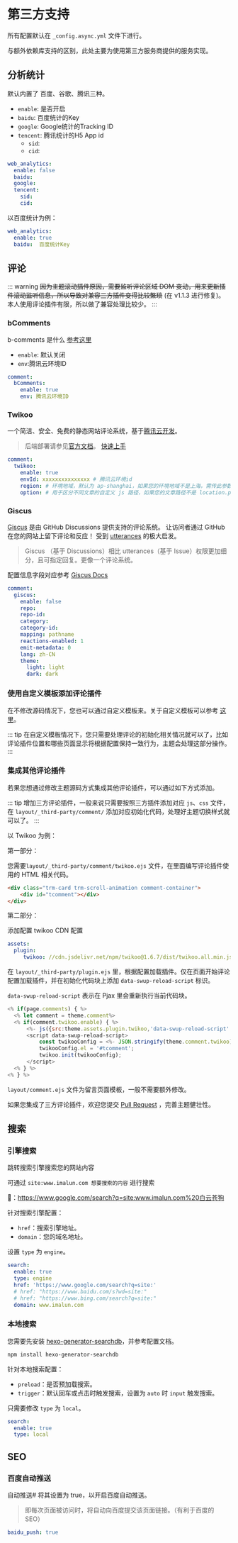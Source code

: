 # 第三方支持

所有配置默认在 `_config.async.yml` 文件下进行。

与额外依赖库支持的区别，此处主要为使用第三方服务商提供的服务实现。

## 分析统计
默认内置了 百度、谷歌、腾讯三种。

- `enable`: 是否开启
- `baidu`: 百度统计的Key
- `google`: Google统计的Tracking ID
- `tencent`: 腾讯统计的H5 App id
    - `sid`:
    - `cid`:

``` yaml
web_analytics:  
  enable: false
  baidu:   
  google:  
  tencent: 
    sid:
    cid:
```
以百度统计为例：
``` yaml
web_analytics:  
  enable: true
  baidu:  百度统计Key
```

## 评论
::: warning
~~因为主题滚动插件原因，需要监听评论区域 DOM 变动，用来更新插件滚动监听信息，所以导致对兼容三方插件变得比较繁琐~~ (在 v1.1.3 进行修复)。本人使用评论插件有限，所以做了兼容处理比较少。
:::
### bComments
b-comments 是什么 [参考这里](https://github.com/MaLuns/bcommentjs)

- `enable`: 默认关闭
- `env`:腾讯云环境ID 

```yaml
comment:
  bComments:
    enable: true
    env: 腾讯云环境ID
```

### Twikoo

一个简洁、安全、免费的静态网站评论系统，基于[腾讯云开发](https://curl.qcloud.com/KnnJtUom)。

> 后端部署请参见[官方文档](https://twikoo.js.org/)。
> [快速上手](https://twikoo.js.org/quick-start.html)

```yaml
comment:
  twikoo:
    enable: true
    envId: xxxxxxxxxxxxxxx # 腾讯云环境id
    region: # 环境地域，默认为 ap-shanghai，如果您的环境地域不是上海，需传此参数
    option: # 用于区分不同文章的自定义 js 路径，如果您的文章路径不是 location.pathname，需传此参数
```


### Giscus

[Giscus](https://github.com/laymonage/giscus) 是由 GitHub Discussions 提供支持的评论系统。
让访问者通过 GitHub 在您的网站上留下评论和反应！
受到 [utterances](https://utteranc.es/) 的极大启发。

> Giscus （基于 Discussions）相比 utterances（基于 Issue）权限更加细分，且可指定回复。更像一个评论系统。

配置信息字段对应参考 [Giscus Docs](https://giscus.app/zh-CN)

```yaml
comment:
  giscus:
    enable: false
    repo:
    repo-id:
    category:
    category-id:
    mapping: pathname
    reactions-enabled: 1
    emit-metadata: 0
    lang: zh-CN
    theme: 
      light: light
      dark: dark
```

### 使用自定义模板添加评论插件

在不修改源码情况下，您也可以通过自定义模板来。关于自定义模板可以参考 [这里](/guide/config.html#%E8%87%AA%E5%AE%9A%E4%B9%89%E6%A8%A1%E6%9D%BF-layout)。

::: tip
在自定义模板情况下，您只需要处理评论的初始化相关情况就可以了，比如评论插件位置和哪些页面显示将根据配置保持一致行为，主题会处理这部分操作。
:::

### 集成其他评论插件

若果您想通过修改主题源码方式集成其他评论插件，可以通过如下方式添加。

::: tip
增加三方评论插件，一般来说只需要按照三方插件添加对应 `js`、`css` 文件，在 `layout/_third-party/comment/` 添加对应初始化代码，处理好主题切换样式就可以了。
:::

以 Twikoo 为例：

第一部分：

您需要`layout/_third-party/comment/twikoo.ejs` 文件，在里面编写评论插件使用的 HTML 相关代码。

``` html 
<div class="trm-card trm-scroll-animation comment-container">
    <div id="tcomment"></div>
</div>
```

第二部分：

添加配置 twikoo CDN 配置

```yaml
assets:
  plugin:
     twikoo: //cdn.jsdelivr.net/npm/twikoo@1.6.7/dist/twikoo.all.min.js
```
在 `layout/_third-party/plugin.ejs` 里，根据配置加载插件。仅在页面开始评论配置加载插件，并在初始化代码块上添加 `data-swup-reload-script` 标识。

`data-swup-reload-script` 表示在 Pjax 里会重新执行当前代码块。

``` js
<% if(page.comments) { %>
  <% let comment = theme.comment%>
  <% if(comment.twikoo.enable) { %>
      <%- js({src:theme.assets.plugin.twikoo,'data-swup-reload-script': true}) %>
      <script data-swup-reload-script>
          const twikooConfig = <%- JSON.stringify(theme.comment.twikoo) %>;
          twikooConfig.el = '#tcomment';
          twikoo.init(twikooConfig);
      </script>
  <% } %>
<% } %>
```

`layout/comment.ejs` 文件为留言页面模板，一般不需要额外修改。

如果您集成了三方评论插件，欢迎您提交 [Pull Request](https://github.com/MaLuns/hexo-theme-async/pulls) ，完善主题健壮性。

## 搜索

### 引擎搜索

跳转搜索引擎搜索您的网站内容

可通过 `site:www.imalun.com 想要搜索的内容` 进行搜索

🌰：<https://www.google.com/search?q=site:www.imalun.com%20白云苍狗>

针对搜索引擎配置：
- `href`：搜索引擎地址。
- `domain`：您的域名地址。

设置 `type` 为 `engine`。
```yaml {3}
search:
  enable: true
  type: engine
  href: 'https://www.google.com/search?q=site:'
  # href: "https://www.baidu.com/s?wd=site:"
  # href: "https://www.bing.com/search?q=site:"
  domain: www.imalun.com
```

### 本地搜索

您需要先安装 [hexo-generator-searchdb](https://github.com/next-theme/hexo-generator-searchdb)，并参考配置文档。

```bash
npm install hexo-generator-searchdb
```

针对本地搜索配置：
- `preload`：是否预加载搜索。
- `trigger`：默认回车或点击时触发搜索，设置为 `auto` 时 `input` 触发搜索。

只需要修改 `type` 为 `local`。

```yaml {3}
search:
  enable: true
  type: local
```

## SEO

### 百度自动推送

自动推送#
将其设置为 true，以开启百度自动推送。

> 即每次页面被访问时，将自动向百度提交该页面链接。（有利于百度的 SEO）

``` yaml
baidu_push: true
```